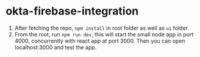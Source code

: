 # okta-firebase-integration

1. After fetching the repo, `npm install` in root folder as well as `ui` folder.
2. From the root, run `npm run dev`, this will start the small node app in port 4000, concurrently with react app at port 3000. Then you can open localhost:3000 and test the app.
